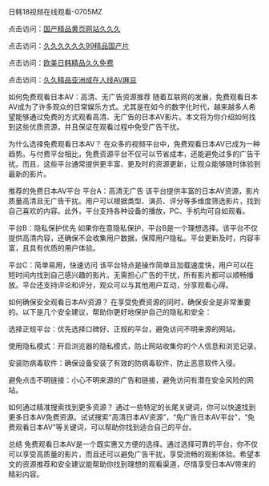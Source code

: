 
日韩18视频在线观看-0705MZ

点击访问：<a href="https://heiliaoe8ajia.pages.dev">国产精品黄页网站久久久</a>

点击访问：<a href="https://heiliaoxqkkct.pages.dev">久久久久久久99精品国产片</a>

点击访问：<a href="https://heiliaoxwd5i8.pages.dev">欧美日韩精品久久免费</a>

点击访问：<a href="https://heiliaowt0d7p.pages.dev">久久精品亚洲成在人线AV麻豆</a>



如何免费观看日本AV：高清、无广告资源推荐
随着互联网的发展，免费观看日本AV成为了许多观众的日常娱乐方式。尤其是在如今的数字化时代，越来越多人希望能够通过免费的方式观看高清、无广告的日本AV影片。本文将为你介绍如何找到这些优质资源，并且保证在观看过程中免受广告干扰。

为什么选择免费观看日本AV？
在众多的视频平台中，免费观看日本AV已成为一种趋势。与付费平台相比，免费资源平台不仅可以节省成本，还能避免过多的广告干扰。而且，这些平台通常提供更丰富、更及时的资源更新，让观众能够随时体验到最新的影片。

推荐的免费日本AV平台
平台A：高清无广告
该平台提供丰富的日本AV资源，影片质量高清且无广告干扰。用户可以根据类型、演员、评分等多维度筛选影片，找到自己喜欢的内容。此外，平台支持各种设备的播放，PC、手机均可自如观看。

平台B：隐私保护优先
如果你在意隐私保护，平台B是一个理想选择。该平台不仅提供高清内容，还确保不会收集用户数据，保障用户隐私。平台更新及时，内容丰富，且具有优质的用户体验。

平台C：简单易用，快速访问
该平台特点是操作简单且加载速度快，用户可以在短时间内找到自己感兴趣的影片。无需担心广告的干扰，所有影片都可以顺畅播放。平台还支持评论和评分，观众可以与其他用户互动，分享观看心得。

如何确保安全观看日本AV资源？
在享受免费资源的同时，确保安全是非常重要的。以下是几个安全建议，帮助你更好地保护自己的隐私和安全：

选择正规平台：优先选择口碑好、正规的平台，避免访问不明来源的网站。

使用隐私模式：开启浏览器的隐私模式，防止网站收集你的个人信息和浏览记录。

安装防病毒软件：确保设备安装了有效的防病毒软件，防止恶意软件入侵。

避免点击不明链接：小心不明来源的广告和链接，避免访问有潜在安全风险的网站。

如何通过精准搜索找到更多资源？
通过一些特定的长尾关键词，你可以快速找到更多日本AV免费资源。试试搜索“高清日本AV资源”，“免广告日本AV平台”，“免费观看日本AV”等关键词，可以帮助你找到适合自己的平台。

总结
免费观看日本AV是一个既实惠又方便的选择。通过选择可靠的平台，你不仅可以享受高质量的影片，而且还可以避免广告干扰，享受流畅的观影体验。希望本文的资源推荐和安全建议能帮助你找到理想的观看渠道，尽情享受日本AV带来的精彩内容。

<span style="display:none;">[Canonical link](  ）</span>
